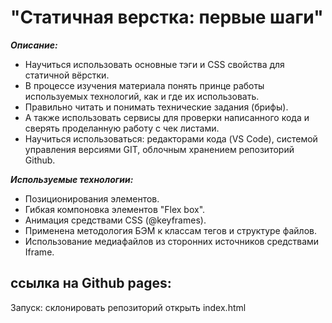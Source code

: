 ﻿# "Статичная верстка: первые шаги"

***Описание:***
- Научиться использовать основные тэги и CSS свойства для статичной вёрстки.
- В процессе изучения материала понять принце работы используемых технологий, как и где их использовать.
- Правильно читать и понимать технические задания (брифы).
- А также использовать сервисы для проверки написанного кода и сверять проделанную работу с чек листами.
- Научиться использоваться: редакторами кода (VS Code), системой управления версиями GIT, облочным хранением репозиторий Github.

***Используемые технологии:***
- Позиционирования элементов.
- Гибкая компоновка элементов "Flex box".
- Анимация средствами CSS (@keyframes).
- Применена методология БЭМ к классам тегов и структуре файлов.
- Использование медиафайлов из сторонних источников средствами Iframe.

## ссылка на Github pages:

Запуск: склонировать репозиторий
открыть index.html
